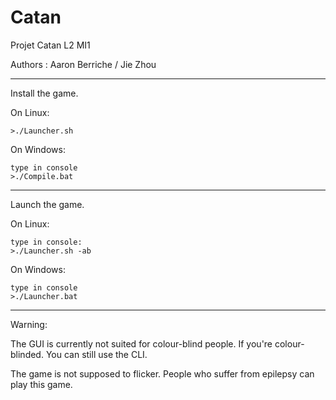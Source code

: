 # Catan

Projet Catan L2 MI1

Authors : Aaron Berriche / Jie Zhou

-------------------------------------
Install the game.

On Linux:

    >./Launcher.sh

On Windows:

    type in console
    >./Compile.bat

-------------------------------------
Launch the game.

On Linux:

    type in console:
    >./Launcher.sh -ab

On Windows:

    type in console
    >./Launcher.bat
-------------------------------------

Warning:

The GUI is currently not suited for colour-blind people.
If you're colour-blinded. You can still use the CLI.

The game is not supposed to flicker.
People who suffer from epilepsy can play this game.